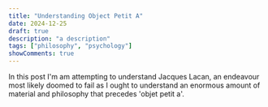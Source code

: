 ```yaml
---
title: "Understanding Object Petit A"
date: 2024-12-25
draft: true
description: "a description"
tags: ["philosophy", "psychology"]
showComments: true
---
```


In this post I'm am attempting to understand Jacques Lacan, an endeavour
most likely doomed to fail as I ought to understand an enormous amount of
material and philosophy that precedes 'objet petit a'.

